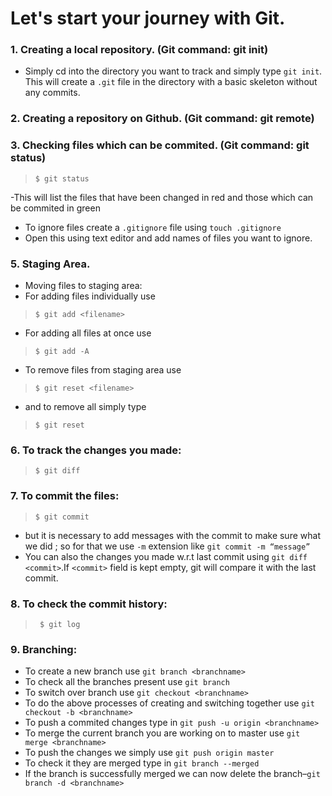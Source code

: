 # Let's start your journey with Git.

### 1. Creating a local repository. (Git command: git init)
- Simply cd into the directory you want to track and simply type `git init`. This will create a `.git` file in the directory with a basic skeleton without any commits.

### 2. Creating a repository on Github. (Git command: git remote)


### 3. Checking files which can be commited. (Git command: git status)
>`$ git status`

-This will list the files that have been changed in red and those which can be commited in green

- To ignore files create a `.gitignore` file using `touch .gitignore`
- Open this using text editor and add names of files you want to ignore. 

### 5. Staging Area.
- Moving files to staging area:
- For adding files individually use 
> `$ git add <filename>`
- For adding all files at once use 
> `$ git add -A`
- To remove files from staging area use 
> `$ git reset <filename>`
- and to remove all simply type 
> `$ git reset`
### 6. To track the changes you made:
> `$ git diff`
### 7. To commit the files:
> `$ git commit`
- but it is necessary to add messages with the commit to make sure what we did ; so for that we use `-m` extension like `git commit -m “message”`
- You can also the changes you made w.r.t last commit using `git diff <commit>`.If `<commit>` field is kept empty, git will compare it with the last commit.
### 8. To check the commit history:
>` $ git log`
### 9. Branching:
- To create a new branch use `git branch <branchname>`
- To check all the branches present use `git branch`
- To switch over branch use `git checkout <branchname>`
- To do the above processes of creating and switching together use `git checkout -b <branchname>`
- To push a commited changes type in `git push -u origin <branchname>`
- To merge the current branch you are working on to master use `git merge <branchname>`
- To push the changes we simply use `git push origin master`
- To check it they are merged type in `git branch --merged`
- If the branch is successfully merged we can now delete the branch–`git branch -d <branchname>`
